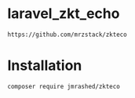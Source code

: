 # laravel_zkt_echo

```
https://github.com/mrzstack/zkteco
```

# Installation

```
composer require jmrashed/zkteco
```
